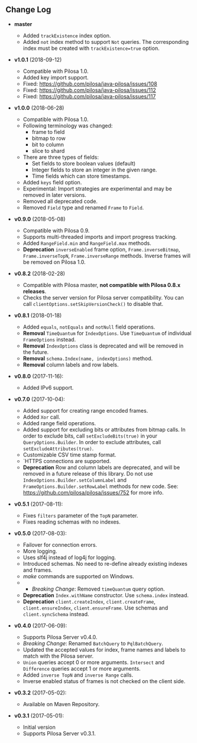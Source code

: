 ## Change Log

* **master**
    * Added `trackExistence` index option.
    * Added `not` index method to support `Not` queries. The corresponding index must be created with `trackExistence=true` option.  

* **v1.0.1** (2018-09-12)
    * Compatible with Pilosa 1.0.
    * Added key import support.
    * Fixed: https://github.com/pilosa/java-pilosa/issues/108
    * Fixed: https://github.com/pilosa/java-pilosa/issues/112
    * Fixed: https://github.com/pilosa/java-pilosa/issues/117

* **v1.0.0** (2018-06-28)
    * Compatible with Pilosa 1.0.
    * Following terminology was changed:
        * frame to field
        * bitmap to row
        * bit to column
        * slice to shard
    * There are three types of fields:
        * Set fields to store boolean values (default)
        * Integer fields to store an integer in the given range.
        * Time fields which can store timestamps.
    * Added `keys` field option.
    * Experimental: Import strategies are experimental and may be removed in later versions.
    * Removed all deprecated code.
    * Removed `Field` type and renamed `Frame` to `Field`.

* **v0.9.0** (2018-05-08)
    * Compatible with Pilosa 0.9.
    * Supports multi-threaded imports and import progress tracking.
    * Added `RangeField.min` and `RangeField.max` methods.
    * **Deprecation** `inverseEnabled` frame option, `Frame.inverseBitmap`, `Frame.inverseTopN`, `Frame.inverseRange` methods. Inverse frames will be removed on Pilosa 1.0.
    

* **v0.8.2** (2018-02-28)
    * Compatible with Pilosa master, **not compatible with Pilosa 0.8.x releases**.
    * Checks the server version for Pilosa server compatibility. You can call `clientOptions.setSkipVersionCheck()` to disable that.

* **v0.8.1** (2018-01-18)
    * Added `equals`, `notEquals` and `notNull` field operations.
    * **Removal** `TimeQuantum` for `IndexOptions`. Use `TimeQuantum` of individual `FrameOptions` instead.
    * **Removal** `IndexOptions` class is deprecated and will be removed in the future.
    * **Removal** `schema.Index(name, indexOptions)` method.
    * **Removal** column labels and row labels.

* **v0.8.0** (2017-11-16):
    * Added IPv6 support.

* **v0.7.0** (2017-10-04):
    * Added support for creating range encoded frames.
    * Added `Xor` call.
    * Added range field operations.    
    * Added support for excluding bits or attributes from bitmap calls. In order to exclude bits, call `setExcludeBits(true)` in your `QueryOptions.Builder`. In order to exclude attributes, call `setExcludeAttributes(true)`.
    * Customizable CSV time stamp format.
    * `HTTPS connections are supported.
    * **Deprecation** Row and column labels are deprecated, and will be removed in a future release of this library. Do not use `IndexOptions.Builder.setColumnLabel` and `FrameOptions.Builder.setRowLabel` methods for new code. See: https://github.com/pilosa/pilosa/issues/752 for more info.
    
* **v0.5.1** (2017-08-11):
    * Fixes `filters` parameter of the `TopN` parameter.
    * Fixes reading schemas with no indexes.

* **v0.5.0** (2017-08-03):
    * Failover for connection errors.    
    * More logging.
    * Uses slf4j instead of log4j for logging.
    * Introduced schemas. No need to re-define already existing indexes and frames.
    * *make* commands are supported on Windows.
    * * *Breaking Change*: Removed `timeQuantum` query option.
    * **Deprecation** `Index.withName` constructor. Use `schema.index` instead.
    * **Deprecation** `client.createIndex`, `client.createFrame`, `client.ensureIndex`, `client.ensureFrame`. Use schemas and `client.syncSchema` instead.
    
* **v0.4.0** (2017-06-09):
    * Supports Pilosa Server v0.4.0.
    * *Breaking Change*: Renamed `BatchQuery` to `PqlBatchQuery`.
    * Updated the accepted values for index, frame names and labels to match with the Pilosa server.
    * `Union` queries accept 0 or more arguments. `Intersect` and `Difference` queries accept 1 or more arguments.
    * Added `inverse TopN` and `inverse Range` calls.
    * Inverse enabled status of frames is not checked on the client side.

* **v0.3.2** (2017-05-02):
    * Available on Maven Repository.

* **v0.3.1** (2017-05-01):
    * Initial version
    * Supports Pilosa Server v0.3.1.
